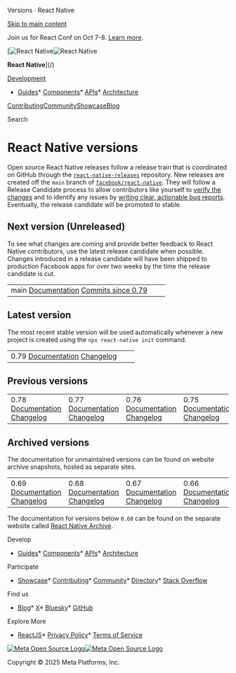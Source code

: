 Versions · React Native

[Skip to main content](#__docusaurus_skipToContent_fallback)

Join us for React Conf on Oct 7-8. [Learn more](https://conf.react.dev).

[![React Native](/img/header_logo.svg)![React Native](/img/header_logo.svg)

**React Native**](/)

[Development](#)

* [Guides](/docs/getting-started)* [Components](/docs/components-and-apis)* [APIs](/docs/accessibilityinfo)* [Architecture](/architecture/overview)

[Contributing](/contributing/overview)[Community](/community/overview)[Showcase](/showcase)[Blog](/blog)

Search

React Native versions
=====================

Open source React Native releases follow a release train that is coordinated on GitHub through the [`react-native-releases`](https://github.com/reactwg/react-native-releases/discussions) repository. New releases are created off the `main` branch of [`facebook/react-native`](https://github.com/facebook/react-native). They will follow a Release Candidate process to allow contributors like yourself to [verify the changes](/docs/upgrading) and to identify any issues by [writing clear, actionable bug reports](https://github.com/facebook/react-native/issues). Eventually, the release candidate will be promoted to stable.

Next version (Unreleased)
-------------------------

To see what changes are coming and provide better feedback to React Native contributors, use the latest release candidate when possible. Changes introduced in a release candidate will have been shipped to production Facebook apps for over two weeks by the time the release candidate is cut.

|  |  |  |
| --- | --- | --- |
| main [Documentation](/docs/next/getting-started) [Commits since 0.79](https://github.com/facebook/react-native/compare/0.79-stable...main) | | |

Latest version
--------------

The most recent stable version will be used automatically whenever a new project is created using the `npx react-native init` command.

|  |  |  |
| --- | --- | --- |
| 0.79 [Documentation](/docs/getting-started) [Changelog](https://github.com/facebook/react-native/releases/tag/v0.79.0) | | |

Previous versions
-----------------

|  |  |  |  |  |  |  |  |  |  |  |  |  |  |  |  |  |  |  |  |  |  |  |  |  |  |  |
| --- | --- | --- | --- | --- | --- | --- | --- | --- | --- | --- | --- | --- | --- | --- | --- | --- | --- | --- | --- | --- | --- | --- | --- | --- | --- | --- |
| 0.78 [Documentation](/docs/0.78/getting-started) [Changelog](https://github.com/facebook/react-native/releases/tag/v0.78.0)| 0.77 [Documentation](/docs/0.77/getting-started) [Changelog](https://github.com/facebook/react-native/releases/tag/v0.77.0)| 0.76 [Documentation](/docs/0.76/getting-started) [Changelog](https://github.com/facebook/react-native/releases/tag/v0.76.0)| 0.75 [Documentation](/docs/0.75/getting-started) [Changelog](https://github.com/facebook/react-native/releases/tag/v0.75.0)| 0.74 [Documentation](/docs/0.74/getting-started) [Changelog](https://github.com/facebook/react-native/releases/tag/v0.74.0)| 0.73 [Documentation](/docs/0.73/getting-started) [Changelog](https://github.com/facebook/react-native/releases/tag/v0.73.0)| 0.72 [Documentation](/docs/0.72/getting-started) [Changelog](https://github.com/facebook/react-native/releases/tag/v0.72.0)| 0.71 [Documentation](/docs/0.71/getting-started) [Changelog](https://github.com/facebook/react-native/releases/tag/v0.71.0)| 0.70 [Documentation](/docs/0.70/getting-started) [Changelog](https://github.com/facebook/react-native/releases/tag/v0.70.0) | | | | | | | | | | | | | | | | | | | | | | | | | | |

Archived versions
-----------------

The documentation for unmaintained versions can be found on website archive snapshots, hosted as separate sites.

|  |  |  |  |  |  |  |  |  |  |  |  |  |  |  |  |  |  |  |  |  |  |  |  |  |  |  |  |  |  |
| --- | --- | --- | --- | --- | --- | --- | --- | --- | --- | --- | --- | --- | --- | --- | --- | --- | --- | --- | --- | --- | --- | --- | --- | --- | --- | --- | --- | --- | --- |
| 0.69 [Documentation](https://reactnative-archive-august-2023.netlify.app/docs/0.69/getting-started) [Changelog](https://github.com/facebook/react-native/releases/tag/v0.69.0)| 0.68 [Documentation](https://reactnative-archive-august-2023.netlify.app/docs/0.68/getting-started) [Changelog](https://github.com/facebook/react-native/releases/tag/v0.68.0)| 0.67 [Documentation](https://reactnative-archive-august-2023.netlify.app/docs/0.67/getting-started) [Changelog](https://github.com/facebook/react-native/releases/tag/v0.67.0)| 0.66 [Documentation](https://reactnative-archive-august-2023.netlify.app/docs/0.66/getting-started) [Changelog](https://github.com/facebook/react-native/releases/tag/v0.66.0)| 0.65 [Documentation](https://reactnative-archive-august-2023.netlify.app/docs/0.65/getting-started) [Changelog](https://github.com/facebook/react-native/releases/tag/v0.65.0)| 0.64 [Documentation](https://reactnative-archive-august-2023.netlify.app/docs/0.64/getting-started) [Changelog](https://github.com/facebook/react-native/releases/tag/v0.64.0)| 0.63 [Documentation](https://reactnative-archive-august-2023.netlify.app/docs/0.63/getting-started) [Changelog](https://github.com/facebook/react-native/releases/tag/v0.63.0)| 0.62 [Documentation](https://reactnative-archive-august-2023.netlify.app/docs/0.62/getting-started) [Changelog](https://github.com/facebook/react-native/releases/tag/v0.62.0)| 0.61 [Documentation](https://reactnative-archive-august-2023.netlify.app/docs/0.61/getting-started) [Changelog](https://github.com/facebook/react-native/releases/tag/v0.61.0)| 0.60 [Documentation](https://reactnative-archive-august-2023.netlify.app/docs/0.60/getting-started) [Changelog](https://github.com/facebook/react-native/releases/tag/v0.60.0) | | | | | | | | | | | | | | | | | | | | | | | | | | | | | |

The documentation for versions below `0.60` can be found on the separate website called [React Native Archive](https://archive.reactnative.dev/versions).

Develop

* [Guides](/docs/getting-started)* [Components](/docs/components-and-apis)* [APIs](/docs/accessibilityinfo)* [Architecture](/architecture/overview)

Participate

* [Showcase](/showcase)* [Contributing](/contributing/overview)* [Community](/community/overview)* [Directory](https://reactnative.directory/)* [Stack Overflow](https://stackoverflow.com/questions/tagged/react-native)

Find us

* [Blog](/blog)* [X](https://x.com/reactnative)* [Bluesky](https://bsky.app/profile/reactnative.dev)* [GitHub](https://github.com/facebook/react-native)

Explore More

* [ReactJS](https://react.dev/)* [Privacy Policy](https://opensource.fb.com/legal/privacy/)* [Terms of Service](https://opensource.fb.com/legal/terms/)

[![Meta Open Source Logo](/img/oss_logo.svg)![Meta Open Source Logo](/img/oss_logo.svg)](https://opensource.fb.com/)

Copyright © 2025 Meta Platforms, Inc.